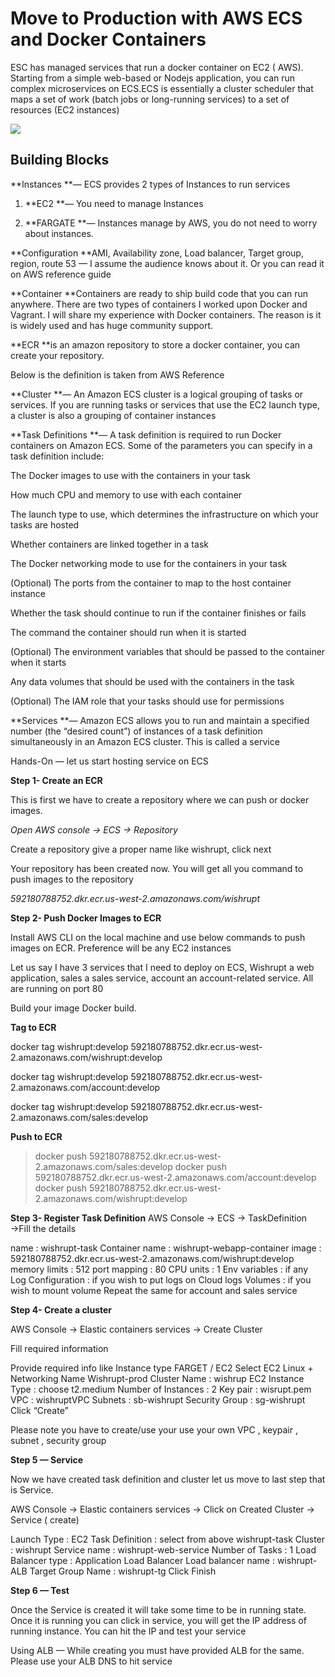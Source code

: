 
# Move to Production with AWS ECS and Docker Containers

ESC has managed services that run a docker container on EC2 ( AWS). Starting from a simple web-based or Nodejs application, you can run complex microservices on ECS.ECS is essentially a cluster scheduler that maps a set of work (batch jobs or long-running services) to a set of resources (EC2 instances)

![](https://cdn-images-1.medium.com/max/2732/1*jQjwTucibIX91zgagBhXcw.png)

## Building Blocks

**Instances **— ECS provides 2 types of Instances to run services

1. **EC2 **— You need to manage Instances

2. **FARGATE **— Instances manage by AWS, you do not need to worry about instances.

**Configuration **AMI, Availability zone, Load balancer, Target group, region, route 53 — I assume the audience knows about it. Or you can read it on AWS reference guide

**Container **Containers are ready to ship build code that you can run anywhere. There are two types of containers I worked upon Docker and Vagrant. I will share my experience with Docker containers. The reason is it is widely used and has huge community support.

**ECR **is an amazon repository to store a docker container, you can create your repository.

Below is the definition is taken from AWS Reference

**Cluster **— An Amazon ECS cluster is a logical grouping of tasks or services. If you are running tasks or services that use the EC2 launch type, a cluster is also a grouping of container instances

**Task Definitions **— A task definition is required to run Docker containers on Amazon ECS. Some of the parameters you can specify in a task definition include:

The Docker images to use with the containers in your task

How much CPU and memory to use with each container

The launch type to use, which determines the infrastructure on which your tasks are hosted

Whether containers are linked together in a task

The Docker networking mode to use for the containers in your task

(Optional) The ports from the container to map to the host container instance

Whether the task should continue to run if the container finishes or fails

The command the container should run when it is started

(Optional) The environment variables that should be passed to the container when it starts

Any data volumes that should be used with the containers in the task

(Optional) The IAM role that your tasks should use for permissions

**Services **— Amazon ECS allows you to run and maintain a specified number (the “desired count”) of instances of a task definition simultaneously in an Amazon ECS cluster. This is called a service

Hands-On — let us start hosting service on ECS

**Step 1- Create an ECR**

This is first we have to create a repository where we can push or docker images.

*Open AWS console → ECS → Repository*

Create a repository give a proper name like wishrupt, click next

Your repository has been created now. You will get all you command to push images to the repository

*592180788752.dkr.ecr.us-west-2.amazonaws.com/wishrupt*

**Step 2- Push Docker Images to ECR**

Install AWS CLI on the local machine and use below commands to push images on ECR. Preference will be any EC2 instances

Let us say I have 3 services that I need to deploy on ECS, Wishrupt a web application, sales a sales service, account an account-related service. All are running on port 80

Build your image Docker build.

**Tag to ECR**

docker tag wishrupt:develop 592180788752.dkr.ecr.us-west-2.amazonaws.com/wishrupt:develop

docker tag wishrupt:develop 592180788752.dkr.ecr.us-west-2.amazonaws.com/account:develop

docker tag wishrupt:develop 592180788752.dkr.ecr.us-west-2.amazonaws.com/sales:develop

**Push to ECR**
> docker push 592180788752.dkr.ecr.us-west-2.amazonaws.com/sales:develop
> docker push 592180788752.dkr.ecr.us-west-2.amazonaws.com/account:develop
> docker push 592180788752.dkr.ecr.us-west-2.amazonaws.com/wishrupt:develop

**Step 3- Register Task Definition**
AWS Console → ECS → TaskDefinition →Fill the details

name : wishrupt-task 
Container name : wishrupt-webapp-container
image : 592180788752.dkr.ecr.us-west-2.amazonaws.com/wishrupt:develop
memory limits : 512
port mapping : 80
CPU units : 1
Env variables : if any
Log Configuration : if you wish to put logs on Cloud logs
Volumes : if you wish to mount volume
Repeat the same for account and sales service

**Step 4- Create a cluster**

AWS Console → Elastic containers services → Create Cluster

Fill required information

Provide required info like 
Instance type 
FARGET / EC2
Select EC2 Linux + Networking
Name 
Wishrupt-prod
Cluster Name : wishrup
EC2 Instance Type : choose t2.medium
Number of Instances : 2
Key pair : wisrupt.pem
VPC : wishruptVPC
Subnets : sb-wishrupt
Security Group : sg-wishrupt
Click “Create”

Please note you have to create/use your use your own VPC , keypair , subnet , security group

**Step 5 — Service**

Now we have created task definition and cluster let us move to last step that is Service.

AWS Console → Elastic containers services → Click on Created Cluster → Service ( create)

Launch Type : EC2
Task Definition : select from above wishrupt-task 
Cluster : wishrupt
Service name : wishrupt-web-service
Number of Tasks : 1
Load Balancer type : Application Load Balancer
Load balancer name : wishrupt-ALB
Target Group Name : wishrupt-tg
Click Finish

**Step 6 — Test**

Once the Service is created it will take some time to be in running state. Once it is running you can click in service, you will get the IP address of running instance. You can hit the IP and test your service

Using ALB — While creating you must have provided ALB for the same. Please use your ALB DNS to hit service
